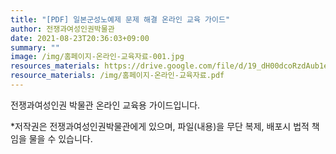 ```yaml
---
title: "[PDF] 일본군성노예제 문제 해결 온라인 교육 가이드"
author: 전쟁과여성인권박물관
date: 2021-08-23T20:36:03+09:00
summary: ""
image: /img/홈페이지-온라인-교육자료-001.jpg
resources_materials: https://drive.google.com/file/d/19_dH00dcoRzdAub1eCydyHyJ6DTGr1JU/view?usp=sharing
resource_materials: /img/홈페이지-온라인-교육자료.pdf
---
```

전쟁과여성인권 박물관 온라인 교육용 가이드입니다.

\*저작권은 전쟁과여성인권박물관에게 있으며, 파일(내용)을 무단 복제, 배포시 법적 책임을 물을 수 있습니다.
